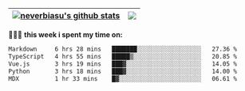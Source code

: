 | <a href="https://github.com/neverbiasu"><img align="center" src="https://github-readme-stats.vercel.app/api?username=neverbiasu&theme=catppuccin_mocha&show_icons=true&hide_border=true&count_private=true" alt="neverbiasu's github stats" /></a> | <a href="https://github.com/neverbiasu"><img align="center" src="https://github-readme-stats.vercel.app/api/top-langs/?username=neverbiasu&theme=catppuccin_mocha&show_icons=true&hide_border=true&layout=compact" /></a> |
| ------------- | ------------- |

👨🏾‍💻 **this week i spent my time on:**
<!--START_SECTION:waka-->

```txt
Markdown     6 hrs 28 mins   ███████░░░░░░░░░░░░░░░░░░   27.36 %
TypeScript   4 hrs 55 mins   █████▒░░░░░░░░░░░░░░░░░░░   20.85 %
Vue.js       3 hrs 19 mins   ███▓░░░░░░░░░░░░░░░░░░░░░   14.05 %
Python       3 hrs 18 mins   ███▓░░░░░░░░░░░░░░░░░░░░░   14.00 %
MDX          1 hr 33 mins    █▓░░░░░░░░░░░░░░░░░░░░░░░   06.61 %
```

<!--END_SECTION:waka-->
